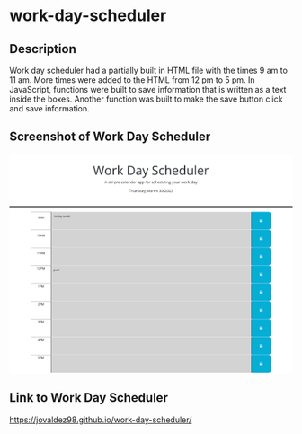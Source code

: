 # work-day-scheduler

## Description

Work day scheduler had a partially built in HTML file with the times 9 am to 11 am. 
More times were added to the HTML from 12 pm to 5 pm. In JavaScript, functions were 
built to save information that is written as a text inside the boxes. Another function was built to make the save button click and save information.


## Screenshot of Work Day Scheduler
![Alt text](assets/images/wrday-schduler.png)



## Link to Work Day Scheduler
 https://jovaldez98.github.io/work-day-scheduler/